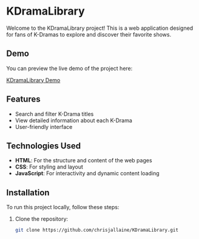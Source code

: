 # KDramaLibrary

Welcome to the KDramaLibrary project! This is a web application designed for fans of K-Dramas to explore and discover their favorite shows.

## Demo

You can preview the live demo of the project here:

[KDramaLibrary Demo](https://k-drama-library-hybk2kz5z-chrisjallaines-projects.vercel.app/)

## Features

- Search and filter K-Drama titles
- View detailed information about each K-Drama
- User-friendly interface

## Technologies Used

- **HTML**: For the structure and content of the web pages
- **CSS**: For styling and layout
- **JavaScript**: For interactivity and dynamic content loading

## Installation

To run this project locally, follow these steps:

1. Clone the repository:

   ```bash
   git clone https://github.com/chrisjallaine/KDramaLibrary.git
   ```
